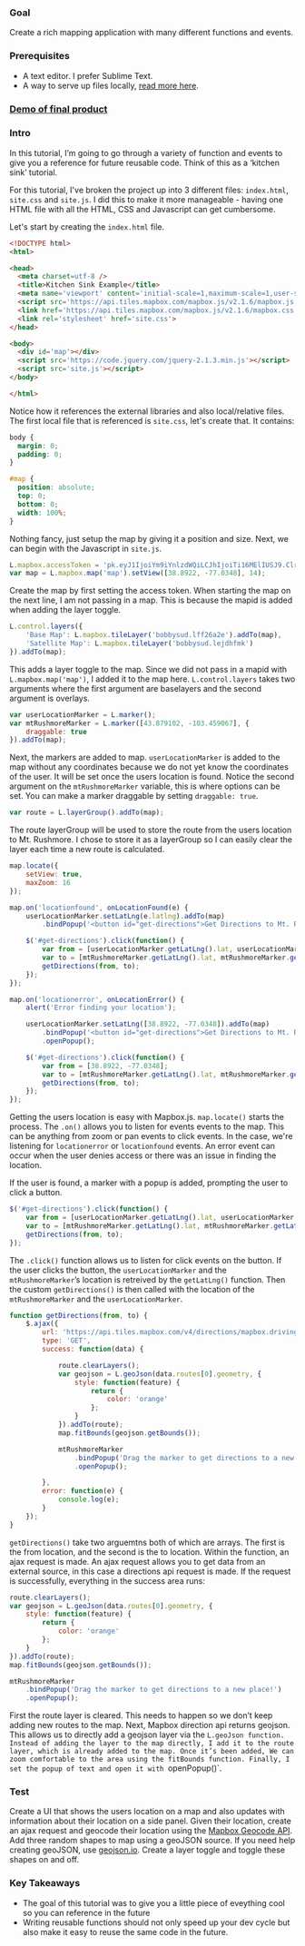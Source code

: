 ### Goal

Create a rich mapping application with many different functions and events.

### Prerequisites
* A text editor. I prefer Sublime Text.
* A way to serve up files locally, [read more here](https://github.com/bsudekum/tutorials#serving-files-locally).

### [Demo of final product](http://bsudekum.github.io/tutorials/hard/)

### Intro

In this tutorial, I’m going to go through a variety of function and events to give you a reference for future reusable code. Think of this as a ‘kitchen sink’ tutorial. 

For this tutorial, I've broken the project up into 3 different files: `index.html`, `site.css` and `site.js`. I did this to make it more manageable - having one HTML file with all the HTML, CSS and Javascript can get cumbersome. 

Let's start by creating the `index.html` file.

```html
<!DOCTYPE html>
<html>

<head>
  <meta charset=utf-8 />
  <title>Kitchen Sink Example</title>
  <meta name='viewport' content='initial-scale=1,maximum-scale=1,user-scalable=no' />
  <script src='https://api.tiles.mapbox.com/mapbox.js/v2.1.6/mapbox.js'></script>
  <link href='https://api.tiles.mapbox.com/mapbox.js/v2.1.6/mapbox.css' rel='stylesheet' />
  <link rel='stylesheet' href='site.css'>
</head>

<body>
  <div id='map'></div>
  <script src='https://code.jquery.com/jquery-2.1.3.min.js'></script>
  <script src='site.js'></script>
</body>

</html>
```

Notice how it references the external libraries and also local/relative files. The first local file that is referenced is `site.css`, let's create that. It contains:

```css
body {
  margin: 0;
  padding: 0;
}

#map {
  position: absolute;
  top: 0;
  bottom: 0;
  width: 100%;
}
```

Nothing fancy, just setup the map by giving it a position and size. Next, we can begin with the Javascript in `site.js`.

```javascript
L.mapbox.accessToken = 'pk.eyJ1IjoiYm9iYnlzdWQiLCJhIjoiTi16MElIUSJ9.Clrqck--7WmHeqqvtFdYig';
var map = L.mapbox.map('map').setView([38.8922, -77.0348], 14);
```

Create the map by first setting the access token. When starting the map on the next line, I am not passing in a map. This is because the mapid is added when adding the layer toggle. 

```javascript
L.control.layers({
    'Base Map': L.mapbox.tileLayer('bobbysud.lff26a2e').addTo(map),
    'Satellite Map': L.mapbox.tileLayer('bobbysud.lejdhfmk')
}).addTo(map);
```

This adds a layer toggle to the map. Since we did not pass in a mapid with `L.mapbox.map('map')`, I added it to the map here. `L.control.layers` takes two arguments where the first argument are baselayers and the second argument is overlays.

```javascript
var userLocationMarker = L.marker();
var mtRushmoreMarker = L.marker([43.879102, -103.459067], {
    draggable: true
}).addTo(map);
```

Next, the markers are added to map. `userLocationMarker` is added to the map without any coordinates because we do not yet know the coordinates of the user. It will be set once the users location is found. Notice the second argument on the `mtRushmoreMarker` variable, this is where options can be set. You can make a marker draggable by setting `draggable: true`.

```javascript
var route = L.layerGroup().addTo(map);
```

The route layerGroup will be used to store the route from the users location to Mt. Rushmore. I chose to store it as a layerGroup so I can easily clear the layer each time a new route is calculated.

```javascript
map.locate({
    setView: true,
    maxZoom: 16
});

map.on('locationfound', onLocationFound(e) {
    userLocationMarker.setLatLng(e.latlng).addTo(map)
        .bindPopup('<button id="get-directions">Get Directions to Mt. Rushmore.</button>').openPopup();

    $('#get-directions').click(function() {
        var from = [userLocationMarker.getLatLng().lat, userLocationMarker.getLatLng().lng];
        var to = [mtRushmoreMarker.getLatLng().lat, mtRushmoreMarker.getLatLng().lng];
        getDirections(from, to);
    });
});

map.on('locationerror', onLocationError() {
    alert('Error finding your location');

    userLocationMarker.setLatLng([38.8922, -77.0348]).addTo(map)
        .bindPopup('<button id="get-directions">Get Directions to Mt. Rushmore.</button>')
        .openPopup();

    $('#get-directions').click(function() {
        var from = [38.8922, -77.0348];
        var to = [mtRushmoreMarker.getLatLng().lat, mtRushmoreMarker.getLatLng().lng];
        getDirections(from, to);
    });
});
```

Getting the users location is easy with Mapbox.js. `map.locate()` starts the process. The `.on()` allows you to listen for events events to the map. This can be anything from zoom or pan events to click events. In the case, we're listening for `locationerror` or `locationfound` events. An error event can occur when the user denies access or there was an issue in finding the location. 

If the user is found, a marker with a popup is added, prompting the user to click a button. 

```javascript
$('#get-directions').click(function() {
    var from = [userLocationMarker.getLatLng().lat, userLocationMarker.getLatLng().lng];
    var to = [mtRushmoreMarker.getLatLng().lat, mtRushmoreMarker.getLatLng().lng];
    getDirections(from, to);
});
```

The `.click()` function allows us to listen for click events on the button. If the user clicks the button, the `userLocationMarker` and the `mtRushmoreMarker`’s location is retreived by the `getLatLng()` function. Then the custom `getDirections()` is then called with the location of the `mtRushmoreMarker` and the `userLocationMarker`.

```javascript
function getDirections(from, to) {
    $.ajax({
        url: 'https://api.tiles.mapbox.com/v4/directions/mapbox.driving/' + from[1] + ',' + from[0] + ';' + to[1] + ',' + to[0] + '.json?instructions=html&geometry=polyline&access_token=pk.eyJ1IjoibWFwYm94IiwiYSI6IlhHVkZmaW8ifQ.hAMX5hSW-QnTeRCMAy9A8Q&geometry=geojson',
        type: 'GET',
        success: function(data) {

            route.clearLayers();
            var geojson = L.geoJson(data.routes[0].geometry, {
                style: function(feature) {
                    return {
                        color: 'orange'
                    };
                }
            }).addTo(route);
            map.fitBounds(geojson.getBounds());

            mtRushmoreMarker
                .bindPopup('Drag the marker to get directions to a new place!')
                .openPopup();

        },
        error: function(e) {
            console.log(e);
        }
    });
}
```

`getDirections()` take two arguemtns both of which are arrays. The first is the from location, and the second is the to location. Within the function, an ajax request is made. An ajax request allows you to get data from an external source, in this case a directions api request is made. If the request is successfully, everything in the success area runs:

```javascript
route.clearLayers();
var geojson = L.geoJson(data.routes[0].geometry, {
    style: function(feature) {
        return {
            color: 'orange'
        };
    }
}).addTo(route);
map.fitBounds(geojson.getBounds());

mtRushmoreMarker
    .bindPopup('Drag the marker to get directions to a new place!')
    .openPopup();
```

First the route layer is cleared. This needs to happen so we don’t keep adding new routes to the map. Next, Mapbox direction api returns geojson. This allows us to directly add a geojson layer via the `L.geoJson function. Instead of adding the layer to the map directly, I add it to the route layer, which is already added to the map. Once it’s been added, We can zoom comfortable to the area using the fitBounds function. Finally, I set the popup of text and open it with `openPopup()`.

### Test

Create a UI that shows the users location on a map and also updates with information about their location on a side panel. Given their location, create an ajax request and geocode their location using the [Mapbox Geocode API](https://www.mapbox.com/developers/api/geocoding/). Add three random shapes to map using a geoJSON source. If you need help creating geoJSON, use [geojson.io](http://geojson.io/). Create a layer toggle and toggle these shapes on and off.

### Key Takeaways

* The goal of this tutorial was to give you a little piece of eveything cool so you can reference in the future
* Writing reusable functions should not only speed up your dev cycle but also make it easy to reuse the same code in the future.